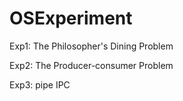 # OSExperiment
Exp1: The Philosopher's Dining Problem

Exp2: The Producer-consumer Problem

Exp3: pipe IPC